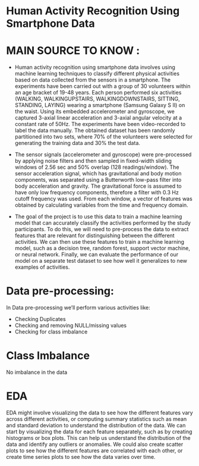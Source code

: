 # Human Activity Recognition Using Smartphone Data

# MAIN SOURCE TO KNOW :
* Human activity recognition using smartphone data involves using machine learning techniques to classify different physical activities based on data collected from the sensors in a smartphone. The experiments have been carried out with a group of 30 volunteers within an age bracket of 19-48 years. Each person performed six activities (WALKING, WALKINGUPSTAIRS, WALKINGDOWNSTAIRS, SITTING, STANDING, LAYING) wearing a smartphone (Samsung Galaxy S II) on the waist. Using its embedded accelerometer and gyroscope, we captured 3-axial linear acceleration and 3-axial angular velocity at a constant rate of 50Hz. The experiments have been video-recorded to label the data manually. The obtained dataset has been randomly partitioned into two sets, where 70% of the volunteers were selected for generating the training data and 30% the test data. 

* The sensor signals (accelerometer and gyroscope) were pre-processed by applying noise filters and then sampled in fixed-width sliding windows of 2.56 sec and 50% overlap (128 readings/window). The sensor acceleration signal, which has gravitational and body motion components, was separated using a Butterworth low-pass filter into body acceleration and gravity. The gravitational force is assumed to have only low frequency components, therefore a filter with 0.3 Hz cutoff frequency was used. From each window, a vector of features was obtained by calculating variables from the time and frequency domain.

* The goal of the project is to use this data to train a machine learning model that can accurately classify the activities performed by the study participants. To do this, we will need to pre-process the data to extract features that are relevant for distinguishing between the different activities. We can then use these features to train a machine learning model, such as a decision tree, random forest, support vector machine, or neural network. Finally, we can evaluate the performance of our model on a separate test dataset to see how well it generalizes to new examples of activities.
  
# Data pre-processing:
In Data pre-processing we’ll perform various activities like:

* Checking Duplicates
* Checking and removing NULL/missing values
* Checking for class imbalance

# Class Imbalance 
No imbalance in the data

# EDA

EDA might involve visualizing the data to see how the different features vary across different activities, or computing summary statistics such as mean and standard deviation to understand the distribution of the data. We can start by visualizing the data for each feature separately, such as by creating histograms or box plots. This can help us understand the distribution of the data and identify any outliers or anomalies. We could also create scatter plots to see how the different features are correlated with each other, or create time series plots to see how the data varies over time.


